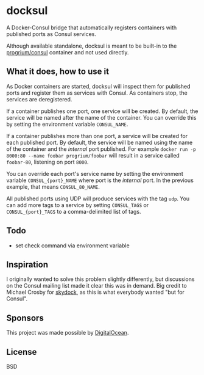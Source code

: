 # docksul

A Docker-Consul bridge that automatically registers containers with published ports as Consul services.

Although available standalone, docksul is meant to be built-in to the [progrium/consul](https://github.com/progrium/docker-consul) container and not used directly.

## What it does, how to use it

As Docker containers are started, docksul will inspect them for published ports and register them as services with Consul. As containers stop, the services are deregistered. 

If a container publishes one port, one service will be created. By default, the service will be named after the name of the container. You can override this by setting the environment variable `CONSUL_NAME`. 

If a container publishes more than one port, a service will be created for each published port. By default, the service will be named using the name of the container and the *internal* port published. For example `docker run -p 8000:80 --name foobar progrium/foobar` will result in a service called `foobar-80`, listening on port `8000`. 

You can override each port's service name by setting the environment variable `CONSUL_{port}_NAME` where port is the *internal* port. In the previous example, that means `CONSUL_80_NAME`. 

All published ports using UDP will produce services with the tag `udp`. You can add more tags to a service by setting `CONSUL_TAGS` or `CONSUL_{port}_TAGS` to a comma-delimited list of tags. 

## Todo

 * set check command via environment variable

## Inspiration

I originally wanted to solve this problem slightly differently, but discussions on the Consul mailing list made it clear this was in demand. Big credit to Michael Crosby for [skydock](https://github.com/crosbymichael/skydock), as this is what everybody wanted "but for Consul".

## Sponsors

This project was made possible by [DigitalOcean](http://digitalocean.com).

## License

BSD